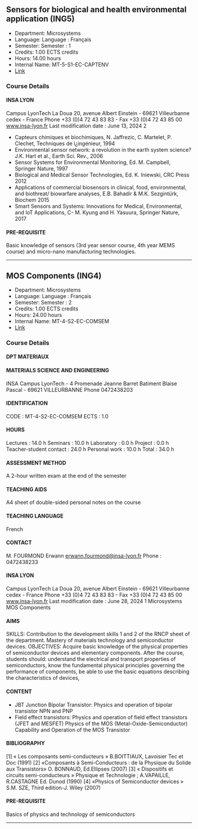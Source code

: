 ## Sensors for biological and health environmental application (ING5)

- Department: Microsystems
- Language: Language : Français
- Semester: Semester : 1
- Credits: 1.00 ECTS credits
- Hours: 14.00 hours
- Internal Name: MT-5-S1-EC-CAPTENV
- [Link](https://scolpeda.insa-lyon.fr/f/ects?id=54618&_lang=en)

### Course Details

#### INSA LYON

Campus LyonTech La Doua
20, avenue Albert Einstein - 69621 Villeurbanne cedex - France
Phone +33 (0)4 72 43 83 83 - Fax +33 (0)4 72 43 85 00
www.insa-lyon.fr
Last modification date : June 13, 2024
2
- Capteurs chimiques et biochimiques, N. Jaffrezic, C. Martelet, P. Clechet, Techniques de
l¿ingénieur, 1994
- Environmental sensor network: a revolution in the earth system science? J.K. Hart et al.,
Earth Sci. Rev., 2006
- Sensor Systems for Environmental Monitoring, Ed. M. Campbell, Springer Nature, 1997
- Biological and Medical Sensor Technologies, Ed. K. Iniewski, CRC Press 2012
- Applications of commercial biosensors in clinical, food, environmental, and biothreat/
biowarfare analyses, E.B. Bahadir & M.K. Sezgintürk, Biochem 2015
- Smart Sensors and Systems: Innovations for Medical, Environmental, and IoT Applications, C-
M. Kyung and H. Yasuura, Springer Nature, 2017

#### PRE-REQUISITE

Basic knowledge of sensors (3rd year sensor course, 4th year MEMS course) and micro-nano
manufacturing technologies.


---

## MOS Components (ING4)

- Department: Microsystems
- Language: Language : Français
- Semester: Semester : 2
- Credits: 1.00 ECTS credits
- Hours: 24.00 hours
- Internal Name: MT-4-S2-EC-COMSEM
- [Link](https://scolpeda.insa-lyon.fr/f/ects?id=55186&_lang=en)

### Course Details

#### DPT MATERIAUX


#### MATERIALS SCIENCE AND ENGINEERING

INSA Campus LyonTech - 4 Promenade Jeanne Barret
Batiment Blaise Pascal - 69621 VILLEURBANNE
Phone 0472438203

#### IDENTIFICATION

CODE :
MT-4-S2-EC-COMSEM
ECTS :
1.0

#### HOURS

Lectures :
14.0 h
Seminars :
10.0 h
Laboratory :
0.0 h
Project :
0.0 h
Teacher-student
contact :
24.0 h
Personal work :
10.0 h
Total :
34.0 h

#### ASSESSMENT METHOD

A 2-hour written exam at the end of
the semester

#### TEACHING AIDS

A4 sheet of double-sided personal
notes on the course

#### TEACHING LANGUAGE

French

#### CONTACT

M. FOURMOND Erwann
erwann.fourmond@insa-lyon.fr
Phone : 0472438233

#### INSA LYON

Campus LyonTech La Doua
20, avenue Albert Einstein - 69621 Villeurbanne cedex - France
Phone +33 (0)4 72 43 83 83 - Fax +33 (0)4 72 43 85 00
www.insa-lyon.fr
Last modification date : June 28, 2024
1
Microsystems
MOS Components

#### AIMS

SKILLS:
Contribution to the development skills 1 and 2 of the RNCP sheet of the department.
Mastery of materials technology and semiconductor devices.
OBJECTIVES:
Acquire basic knowledge of the physical properties of semiconductor devices and elementary
components.
After the course, students should: understand the electrical and transport properties of
semiconductors, know the fundamental physical principles governing the performance of
components, be able to use the basic equations describing the characteristics of devices,

#### CONTENT

- JBT Junction Bipolar Transistor:
Physics and operation of bipolar transistor NPN and PNP
- Field effect transistors:
Physics and operation of field effect transistors (JFET and MESFET)
Physics of the MOS (Metal-Oxide-Semiconductor) Capability and Operation of the MOS
Transistor

#### BIBLIOGRAPHY

[1] « Les composants semi-conducteurs » B.BOITTIAUX, Lavoisier Tec et Doc (1991)
[2] «Composants à Semi-Conducteurs : de la Physique du Solide aux Transistors» O.
BONNAUD,  Ed.Ellipses (2007)
[3] « Dispositifs et circuits semi-conducteurs » Physique et Technologie ; A.VAPAILLE,
R.CASTAGNE Ed. Dunod (1990)
[4] «Physics of Semiconductor devices » S.M. SZE, Third edition-J. Wiley (2007)

#### PRE-REQUISITE

Basics of physics and technology of semiconductors


---


